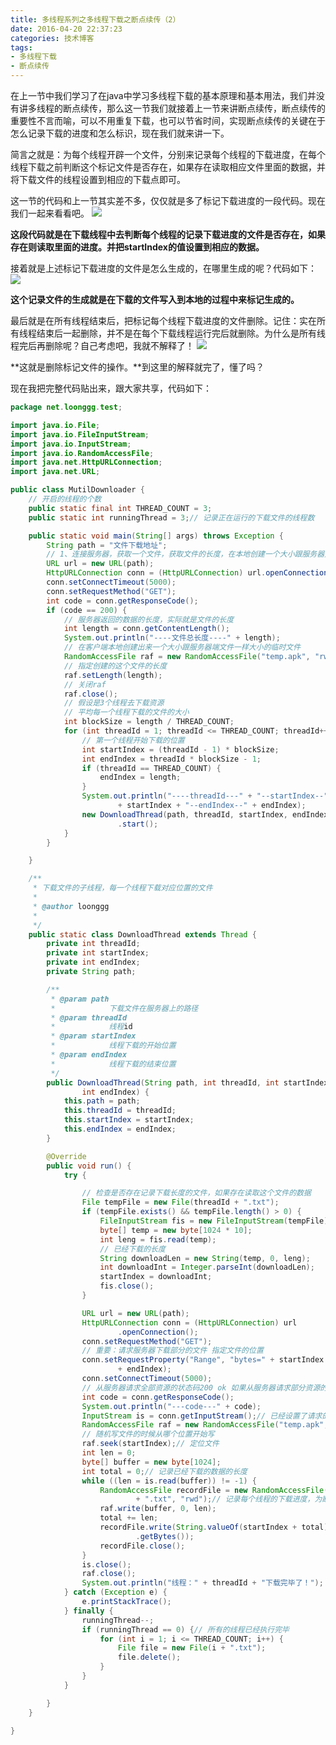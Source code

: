 ```yaml
---
title: 多线程系列之多线程下载之断点续传（2）
date: 2016-04-20 22:37:23
categories: 技术博客
tags:
- 多线程下载
- 断点续传
---
```

在上一节中我们学习了在java中学习多线程下载的基本原理和基本用法，我们并没有讲多线程的断点续传，那么这一节我们就接着上一节来讲断点续传，断点续传的重要性不言而喻，可以不用重复下载，也可以节省时间，实现断点续传的关键在于怎么记录下载的进度和怎么标识，现在我们就来讲一下。

简言之就是：为每个线程开辟一个文件，分别来记录每个线程的下载进度，在每个线程下载之前判断这个标记文件是否存在，如果存在读取相应文件里面的数据，并将下载文件的线程设置到相应的下载点即可。

这一节的代码和上一节其实差不多，仅仅就是多了标记下载进度的一段代码。现在我们一起来看看吧。
![](http://7xsgef.com1.z0.glb.clouddn.com/20140104115326343.jpg)

**这段代码就是在下载线程中去判断每个线程的记录下载进度的文件是否存在，如果存在则读取里面的进度。并把startIndex的值设置到相应的数据。**
<!--more-->
接着就是上述标记下载进度的文件是怎么生成的，在哪里生成的呢？代码如下：
![](http://7xsgef.com1.z0.glb.clouddn.com/20140104115632312.jpg)

**这个记录文件的生成就是在下载的文件写入到本地的过程中来标记生成的。**

最后就是在所有线程结束后，把标记每个线程下载进度的文件删除。记住：实在所有线程结束后一起删除，并不是在每个下载线程运行完后就删除。为什么是所有线程完后再删除呢？自己考虑吧，我就不解释了！
![](http://7xsgef.com1.z0.glb.clouddn.com/20140104120010062.jpg)

**这就是删除标记文件的操作。**到这里的解释就完了，懂了吗？

现在我把完整代码贴出来，跟大家共享，代码如下：
```java
package net.loonggg.test;

import java.io.File;
import java.io.FileInputStream;
import java.io.InputStream;
import java.io.RandomAccessFile;
import java.net.HttpURLConnection;
import java.net.URL;

public class MutilDownloader {
	// 开启的线程的个数
	public static final int THREAD_COUNT = 3;
	public static int runningThread = 3;// 记录正在运行的下载文件的线程数

	public static void main(String[] args) throws Exception {
		String path = "文件下载地址";
		// 1、连接服务器，获取一个文件，获取文件的长度，在本地创建一个大小跟服务器文件大小一样的临时文件
		URL url = new URL(path);
		HttpURLConnection conn = (HttpURLConnection) url.openConnection();
		conn.setConnectTimeout(5000);
		conn.setRequestMethod("GET");
		int code = conn.getResponseCode();
		if (code == 200) {
			// 服务器返回的数据的长度，实际就是文件的长度
			int length = conn.getContentLength();
			System.out.println("----文件总长度----" + length);
			// 在客户端本地创建出来一个大小跟服务器端文件一样大小的临时文件
			RandomAccessFile raf = new RandomAccessFile("temp.apk", "rwd");
			// 指定创建的这个文件的长度
			raf.setLength(length);
			// 关闭raf
			raf.close();
			// 假设是3个线程去下载资源
			// 平均每一个线程下载的文件的大小
			int blockSize = length / THREAD_COUNT;
			for (int threadId = 1; threadId <= THREAD_COUNT; threadId++) {
				// 第一个线程开始下载的位置
				int startIndex = (threadId - 1) * blockSize;
				int endIndex = threadId * blockSize - 1;
				if (threadId == THREAD_COUNT) {
					endIndex = length;
				}
				System.out.println("----threadId---" + "--startIndex--"
						+ startIndex + "--endIndex--" + endIndex);
				new DownloadThread(path, threadId, startIndex, endIndex)
						.start();
			}
		}

	}

	/**
	 * 下载文件的子线程，每一个线程下载对应位置的文件
	 * 
	 * @author loonggg
	 * 
	 */
	public static class DownloadThread extends Thread {
		private int threadId;
		private int startIndex;
		private int endIndex;
		private String path;

		/**
		 * @param path
		 *            下载文件在服务器上的路径
		 * @param threadId
		 *            线程id
		 * @param startIndex
		 *            线程下载的开始位置
		 * @param endIndex
		 *            线程下载的结束位置
		 */
		public DownloadThread(String path, int threadId, int startIndex,
				int endIndex) {
			this.path = path;
			this.threadId = threadId;
			this.startIndex = startIndex;
			this.endIndex = endIndex;
		}

		@Override
		public void run() {
			try {

				// 检查是否存在记录下载长度的文件，如果存在读取这个文件的数据
				File tempFile = new File(threadId + ".txt");
				if (tempFile.exists() && tempFile.length() > 0) {
					FileInputStream fis = new FileInputStream(tempFile);
					byte[] temp = new byte[1024 * 10];
					int leng = fis.read(temp);
					// 已经下载的长度
					String downloadLen = new String(temp, 0, leng);
					int downloadInt = Integer.parseInt(downloadLen);
					startIndex = downloadInt;
					fis.close();
				}

				URL url = new URL(path);
				HttpURLConnection conn = (HttpURLConnection) url
						.openConnection();
				conn.setRequestMethod("GET");
				// 重要：请求服务器下载部分的文件 指定文件的位置
				conn.setRequestProperty("Range", "bytes=" + startIndex + "-"
						+ endIndex);
				conn.setConnectTimeout(5000);
				// 从服务器请求全部资源的状态码200 ok 如果从服务器请求部分资源的状态码206 ok
				int code = conn.getResponseCode();
				System.out.println("---code---" + code);
				InputStream is = conn.getInputStream();// 已经设置了请求的位置，返回的是当前位置对应的文件的输入流
				RandomAccessFile raf = new RandomAccessFile("temp.apk", "rwd");
				// 随机写文件的时候从哪个位置开始写
				raf.seek(startIndex);// 定位文件
				int len = 0;
				byte[] buffer = new byte[1024];
				int total = 0;// 记录已经下载的数据的长度
				while ((len = is.read(buffer)) != -1) {
					RandomAccessFile recordFile = new RandomAccessFile(threadId
							+ ".txt", "rwd");// 记录每个线程的下载进度，为断点续传做标记
					raf.write(buffer, 0, len);
					total += len;
					recordFile.write(String.valueOf(startIndex + total)
							.getBytes());
					recordFile.close();
				}
				is.close();
				raf.close();
				System.out.println("线程：" + threadId + "下载完毕了！");
			} catch (Exception e) {
				e.printStackTrace();
			} finally {
				runningThread--;
				if (runningThread == 0) {// 所有的线程已经执行完毕
					for (int i = 1; i <= THREAD_COUNT; i++) {
						File file = new File(i + ".txt");
						file.delete();
					}
				}
			}

		}
	}

}
```

